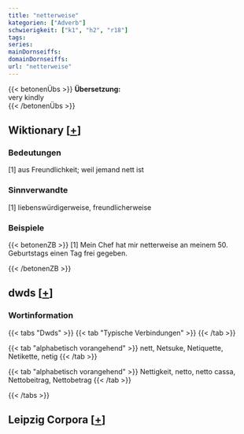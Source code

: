 ```yaml
---
title: "netterweise"
kategorien: ["Adverb"]
schwierigkeit: ["k1", "h2", "r18"]
tags:
series:
mainDornseiffs:
domainDornseiffs:
url: "netterweise"
---
```


{{< betonenÜbs >}}
**Übersetzung:**  
very kindly  
{{< /betonenÜbs >}}

## Wiktionary [[+](https://de.wiktionary.org/wiki/netterweise)]

### Bedeutungen
[1] aus Freundlichkeit; weil jemand nett ist  

### Sinnverwandte
[1] liebenswürdigerweise, freundlicherweise  

### Beispiele
{{< betonenZB >}}
[1] Mein Chef hat mir netterweise an meinem 50. Geburtstags einen Tag frei gegeben.  

{{< /betonenZB >}}


## dwds [[+](https://www.dwds.de/wb/netterweise)]

### Wortinformation
{{< tabs "Dwds" >}}
{{< tab "Typische Verbindungen" >}}
{{< /tab >}}

{{< tab "alphabetisch vorangehend" >}}
nett, Netsuke, Netiquette, Netikette, netig
{{< /tab >}}

{{< tab "alphabetisch vorangehend" >}}
Nettigkeit, netto, netto cassa, Nettobeitrag, Nettobetrag
{{< /tab >}}

{{< /tabs >}}

## Leipzig Corpora [[+](https://corpora.uni-leipzig.de/en/res?word=netterweise&corpusId=deu_newscrawl-public_2018)]

